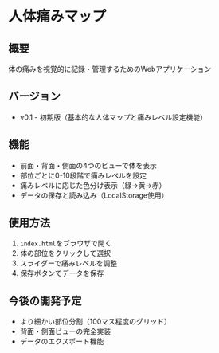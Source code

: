 # 人体痛みマップ

## 概要
体の痛みを視覚的に記録・管理するためのWebアプリケーション

## バージョン
- v0.1 - 初期版（基本的な人体マップと痛みレベル設定機能）

## 機能
- 前面・背面・側面の4つのビューで体を表示
- 部位ごとに0-10段階で痛みレベルを設定
- 痛みレベルに応じた色分け表示（緑→黄→赤）
- データの保存と読み込み（LocalStorage使用）

## 使用方法
1. `index.html`をブラウザで開く
2. 体の部位をクリックして選択
3. スライダーで痛みレベルを調整
4. 保存ボタンでデータを保存

## 今後の開発予定
- より細かい部位分割（100マス程度のグリッド）
- 背面・側面ビューの完全実装
- データのエクスポート機能